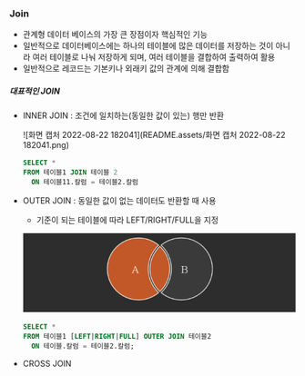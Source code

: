 ### Join

- 관계형 데이터 베이스의 가장 큰 장점이자 핵심적인 기능
- 일반적으로 데이터베이스에는 하나의 테이블에 많은 데이터를 저장하는 것이 아니라 여러 테이블로 나눠 저장하게 되며, 여러 테이블을 결합하여 출력하여 활용
- 일반적으로 레코드는 기본키나 외래키 값의 관계에 의해 결합함



##### 대표적인 JOIN

- INNER JOIN : 조건에 일치하는(동일한 값이 있는) 행만 반환

  ![화면 캡처 2022-08-22 182041](README.assets/화면 캡처 2022-08-22 182041.png)

  ```sql
  SELECT *
  FROM 테이블1 JOIN 테이블 2
  	ON 테이블11.칼럼 = 테이블2.칼럼
  ```



- OUTER JOIN : 동일한 값이 없는 데이터도 반환할 때 사용

  - 기준이 되는 테이블에 따라 LEFT/RIGHT/FULL을 지정

  ![2](README.assets/2.png)

  ```sql
  SELECT *
  FROM 테이블1 [LEFT|RIGHT|FULL] OUTER JOIN 테이블2
  	ON 테이블.칼럼 = 테이블2.칼럼;
  ```

- CROSS JOIN